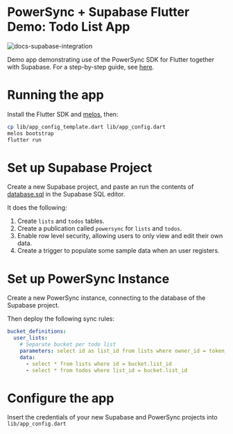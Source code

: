 # PowerSync + Supabase Flutter Demo: Todo List App

![docs-supabase-integration](https://github.com/journeyapps/powersync-supabase-flutter-demo/assets/277659/291fa2eb-abe6-4567-8d4b-c88e0ee850cf)

Demo app demonstrating use of the PowerSync SDK for Flutter together with Supabase. For a step-by-step guide, see [here](https://docs.powersync.co/integration-guides/supabase).

# Running the app

Install the Flutter SDK and [melos](https://melos.invertase.dev/~melos-latest/getting-started), then:

```sh
cp lib/app_config_template.dart lib/app_config.dart
melos bootstrap
flutter run
```

# Set up Supabase Project

Create a new Supabase project, and paste an run the contents of [database.sql](./database.sql) in the Supabase SQL editor.

It does the following:

1. Create `lists` and `todos` tables.
2. Create a publication called `powersync` for `lists` and `todos`.
3. Enable row level security, allowing users to only view and edit their own data.
4. Create a trigger to populate some sample data when an user registers.

# Set up PowerSync Instance

Create a new PowerSync instance, connecting to the database of the Supabase project.

Then deploy the following sync rules:

```yaml
bucket_definitions:
  user_lists:
    # Separate bucket per todo list
    parameters: select id as list_id from lists where owner_id = token_parameters.user_id
    data:
      - select * from lists where id = bucket.list_id
      - select * from todos where list_id = bucket.list_id
```

# Configure the app

Insert the credentials of your new Supabase and PowerSync projects into `lib/app_config.dart`
